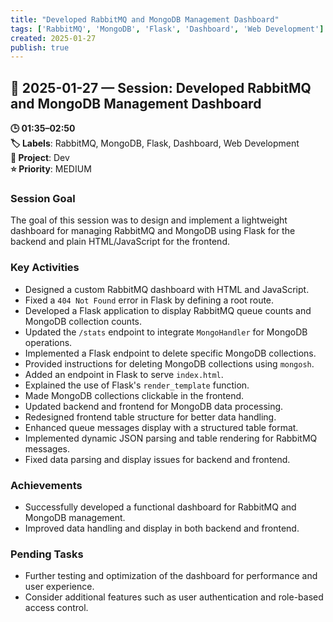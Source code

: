 ```yaml
---
title: "Developed RabbitMQ and MongoDB Management Dashboard"
tags: ['RabbitMQ', 'MongoDB', 'Flask', 'Dashboard', 'Web Development']
created: 2025-01-27
publish: true
---
```


## 📅 2025-01-27 — Session: Developed RabbitMQ and MongoDB Management Dashboard

**🕒 01:35–02:50**  
**🏷️ Labels**: RabbitMQ, MongoDB, Flask, Dashboard, Web Development  
**📂 Project**: Dev  
**⭐ Priority**: MEDIUM  


### Session Goal
The goal of this session was to design and implement a lightweight dashboard for managing RabbitMQ and MongoDB using Flask for the backend and plain HTML/JavaScript for the frontend.

### Key Activities
- Designed a custom RabbitMQ dashboard with HTML and JavaScript.
- Fixed a `404 Not Found` error in Flask by defining a root route.
- Developed a Flask application to display RabbitMQ queue counts and MongoDB collection counts.
- Updated the `/stats` endpoint to integrate `MongoHandler` for MongoDB operations.
- Implemented a Flask endpoint to delete specific MongoDB collections.
- Provided instructions for deleting MongoDB collections using `mongosh`.
- Added an endpoint in Flask to serve `index.html`.
- Explained the use of Flask's `render_template` function.
- Made MongoDB collections clickable in the frontend.
- Updated backend and frontend for MongoDB data processing.
- Redesigned frontend table structure for better data handling.
- Enhanced queue messages display with a structured table format.
- Implemented dynamic JSON parsing and table rendering for RabbitMQ messages.
- Fixed data parsing and display issues for backend and frontend.

### Achievements
- Successfully developed a functional dashboard for RabbitMQ and MongoDB management.
- Improved data handling and display in both backend and frontend.

### Pending Tasks
- Further testing and optimization of the dashboard for performance and user experience.
- Consider additional features such as user authentication and role-based access control.
